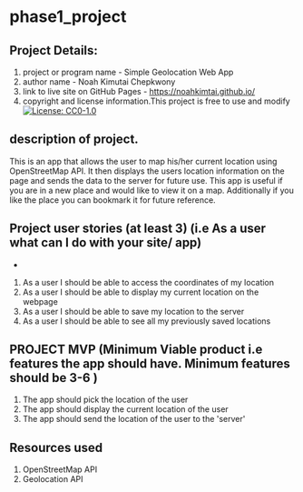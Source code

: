 # phase1_project
## Project Details:
1. project or program name - Simple Geolocation Web App
1. author name - Noah Kimutai Chepkwony
1. link to live site on GitHub Pages - https://noahkimtai.github.io/
1. copyright and license information.This project is free to use and modify [![License: CC0-1.0](https://licensebuttons.net/l/zero/1.0/80x15.png)](http://creativecommons.org/publicdomain/zero/1.0/)

## description of project.
This is an app that allows the user to map his/her current location using OpenStreetMap API. It then displays the users location information on the page and sends the data to the server for future use. This app is useful if you are in a new place and would like to view it on a map. Additionally if you like the place you can bookmark it for future reference.

## Project user stories (at least 3) (i.e As a user what can I do with your site/ app)
*
1. As a user I should be able to access the coordinates of my location 
1. As a user I should be able to display my current location on the webpage
1. As a user I should be able to save my location to the server
1. As a user I should be able to see all my previously saved locations

## PROJECT MVP (Minimum Viable product i.e features the app should have.  Minimum features should be 3-6 )
1. The app should pick the location of the user
1. The app should display the current location of the user
1. The app should send the location of the user to the 'server'

## Resources used
1. OpenStreetMap API
1. Geolocation API
